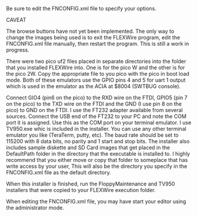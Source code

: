 Be sure to edit the FNCONFIG.xml file to specify your options.

CAVEAT

The browse buttons have not yet been implemented. The only way to change the images being used is to exit the FLEXWire program, edit the FNCONFIG.xml file manually, then restart the program. This is still a work in progress.

There were two pico uf2 files placed in separate directories into the folder that you installed FLEXWire into. One is for the pico W and the other is for the pico 2W. Copy the appropriate file to you pico with the pico in boot load mode. Both of these emulators use the GPIO pins 4 and 5 for uart 1 output which is used in the emulator as the ACIA at $8004 (SWTBUG console).

Connect GIO4 (pin6 on the pico) to the RXD wire on the FTDI, GPIO5 (pin 7 on the pico) to the TXD wire on the FTDI and the GND (I use pin 8 on the pico) to GND on the FTDI. I use the FT232 adapter available from several sources. Connect the USB end of the FT232 to your PC and note the COM port it is assigned. Use this as the COM port on your terminal emulator. I use TV950.exe whic is included in the installer. You can use any other terminal emulator you like (TeraTerm, putty, etc). The baud rate should be set to 115200 with 8 data bits, no parity and 1 start and stop bits. The installer also includes sample diskette and SD Card images that get placed in the DefaultPath folder in the directory that the executable is installed to. I highly recommend that you either move or copy that folder to someplace that has write access by your user, This will also be the directory you specify in the FNCONFIG.xml file as the default directory.

When this installer is finished, run the FloppyMaintenance and TV950 installers that were copied to your FLEXWire execution folder.

When editing the FNCONFIG.xml file, you may have start your editor using the administrator mode.
